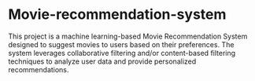 # Movie-recommendation-system
This project is a machine learning-based Movie Recommendation System designed to suggest movies to users based on their preferences. The system leverages collaborative filtering and/or content-based filtering techniques to analyze user data and provide personalized recommendations.
